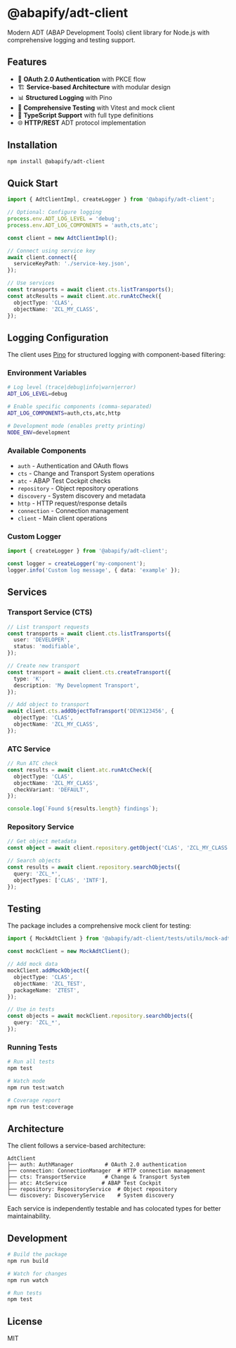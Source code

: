 # @abapify/adt-client

Modern ADT (ABAP Development Tools) client library for Node.js with comprehensive logging and testing support.

## Features

- 🔐 **OAuth 2.0 Authentication** with PKCE flow
- 🏗️ **Service-based Architecture** with modular design
- 📊 **Structured Logging** with Pino
- 🧪 **Comprehensive Testing** with Vitest and mock client
- 🔧 **TypeScript Support** with full type definitions
- 🌐 **HTTP/REST** ADT protocol implementation

## Installation

```bash
npm install @abapify/adt-client
```

## Quick Start

```typescript
import { AdtClientImpl, createLogger } from '@abapify/adt-client';

// Optional: Configure logging
process.env.ADT_LOG_LEVEL = 'debug';
process.env.ADT_LOG_COMPONENTS = 'auth,cts,atc';

const client = new AdtClientImpl();

// Connect using service key
await client.connect({
  serviceKeyPath: './service-key.json',
});

// Use services
const transports = await client.cts.listTransports();
const atcResults = await client.atc.runAtcCheck({
  objectType: 'CLAS',
  objectName: 'ZCL_MY_CLASS',
});
```

## Logging Configuration

The client uses [Pino](https://getpino.io/) for structured logging with component-based filtering:

### Environment Variables

```bash
# Log level (trace|debug|info|warn|error)
ADT_LOG_LEVEL=debug

# Enable specific components (comma-separated)
ADT_LOG_COMPONENTS=auth,cts,atc,http

# Development mode (enables pretty printing)
NODE_ENV=development
```

### Available Components

- `auth` - Authentication and OAuth flows
- `cts` - Change and Transport System operations
- `atc` - ABAP Test Cockpit checks
- `repository` - Object repository operations
- `discovery` - System discovery and metadata
- `http` - HTTP request/response details
- `connection` - Connection management
- `client` - Main client operations

### Custom Logger

```typescript
import { createLogger } from '@abapify/adt-client';

const logger = createLogger('my-component');
logger.info('Custom log message', { data: 'example' });
```

## Services

### Transport Service (CTS)

```typescript
// List transport requests
const transports = await client.cts.listTransports({
  user: 'DEVELOPER',
  status: 'modifiable',
});

// Create new transport
const transport = await client.cts.createTransport({
  type: 'K',
  description: 'My Development Transport',
});

// Add object to transport
await client.cts.addObjectToTransport('DEVK123456', {
  objectType: 'CLAS',
  objectName: 'ZCL_MY_CLASS',
});
```

### ATC Service

```typescript
// Run ATC check
const results = await client.atc.runAtcCheck({
  objectType: 'CLAS',
  objectName: 'ZCL_MY_CLASS',
  checkVariant: 'DEFAULT',
});

console.log(`Found ${results.length} findings`);
```

### Repository Service

```typescript
// Get object metadata
const object = await client.repository.getObject('CLAS', 'ZCL_MY_CLASS');

// Search objects
const results = await client.repository.searchObjects({
  query: 'ZCL_*',
  objectTypes: ['CLAS', 'INTF'],
});
```

## Testing

The package includes a comprehensive mock client for testing:

```typescript
import { MockAdtClient } from '@abapify/adt-client/tests/utils/mock-adt-client';

const mockClient = new MockAdtClient();

// Add mock data
mockClient.addMockObject({
  objectType: 'CLAS',
  objectName: 'ZCL_TEST',
  packageName: 'ZTEST',
});

// Use in tests
const objects = await mockClient.repository.searchObjects({
  query: 'ZCL_*',
});
```

### Running Tests

```bash
# Run all tests
npm test

# Watch mode
npm run test:watch

# Coverage report
npm run test:coverage
```

## Architecture

The client follows a service-based architecture:

```
AdtClient
├── auth: AuthManager          # OAuth 2.0 authentication
├── connection: ConnectionManager  # HTTP connection management
├── cts: TransportService      # Change & Transport System
├── atc: AtcService           # ABAP Test Cockpit
├── repository: RepositoryService  # Object repository
└── discovery: DiscoveryService    # System discovery
```

Each service is independently testable and has colocated types for better maintainability.

## Development

```bash
# Build the package
npm run build

# Watch for changes
npm run watch

# Run tests
npm test
```

## License

MIT
